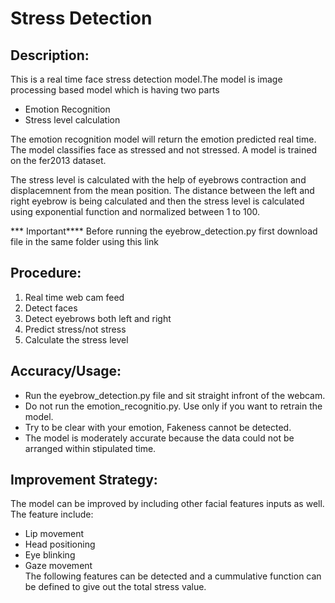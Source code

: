 # Stress Detection
## Description:
This is a real time face stress detection model.The model is image processing based model which is having two parts
- Emotion Recognition
- Stress level calculation  

The emotion recognition model will return the emotion predicted real time. The model classifies face as stressed and not stressed.
A model is trained on the fer2013 dataset.  

The stress level is calculated with the help of eyebrows contraction and displacemnent from the mean position. The distance between the 
left and right eyebrow is being calculated and then the stress level is calculated using exponential function and normalized between 1 to 100.  

*** Important****
Before running the eyebrow_detection.py first download file in the same folder using this link


## Procedure:
1. Real time web cam feed
2. Detect faces
3. Detect eyebrows both left and right
4. Predict stress/not stress
5. Calculate the stress level  

## Accuracy/Usage:
- Run the eyebrow_detection.py file and sit straight infront of the webcam. 
- Do not run the emotion_recognitio.py. Use only if you want to retrain the model.
- Try to be clear with your emotion, Fakeness cannot be detected.
- The model is moderately accurate because the data could not be arranged within stipulated time.  

## Improvement Strategy:
The model can be improved by including other facial features inputs as well. The feature include:
- Lip movement
- Head positioning
- Eye blinking
- Gaze movement  
The following features can be detected and a cummulative function can be defined to give out the total stress value.



 
